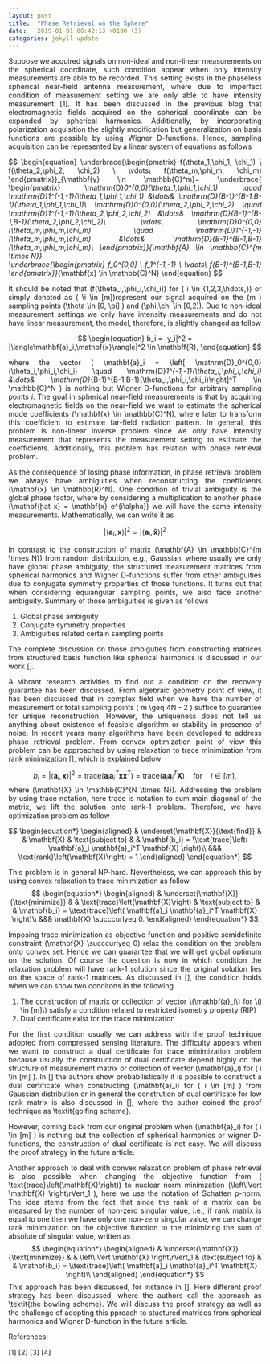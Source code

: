 ```yaml
---
layout: post
title:  "Phase Retrieval on the Sphere"
date:   2019-01-01 08:42:13 +0100 (3)
categories: jekyll update
---
```


<div style="text-align: justify"> Suppose we acquired signals on non-ideal and non-linear measurements on the spherical coordinate, such condition appear when only intensity measurements are able to be recorded. This setting exists in the phaseless spherical near-field antenna measurement, where due to imperfect condition of measurement setting we are only able to have intensity measurement [1]. It has been discussed in the previous blog that electromagnetic fields acquired on the spherical coordinate can be expanded by spherical harmonics. Additionally, by incorporating polarization acquisition the slightly modification but generalization on basis functions are possible by using Wigner D-functions. Hence, sampling acquisition can be represented by a linear system of equations as follows  

$$
\begin{equation}
\underbrace{\begin{pmatrix}
  f(\theta_1,\phi_1, \chi_1) \\
  f(\theta_2,\phi_2, \chi_2) \\
  \vdots\\
  f(\theta_m,\phi_m, \chi_m)
\end{pmatrix}}_{\mathbf{y} \in \mathbb{C}^m}=
\underbrace{ \begin{pmatrix}
  \mathrm{D}_0^{0,0}(\theta_1,\phi_1,\chi_1) \quad \mathrm{D}_1^{-1,-1}(\theta_1,\phi_1,\chi_1) &\dots&  \mathrm{D}_{B-1}^{B-1,B-1}(\theta_1,\phi_1,\chi_1)\\
  \mathrm{D}_0^{0,0}(\theta_2,\phi_2,\chi_2) \quad \mathrm{D}_1^{-1,-1}(\theta_2,\phi_2,\chi_2) &\dots&  \mathrm{D}_{B-1}^{B-1,B-1}(\theta_2,\phi_2,\chi_2)\\
  \vdots\\
  \mathrm{D}_0^{0,0}(\theta_m,\phi_m,\chi_m) \quad \mathrm{D}_1^{-1,-1}(\theta_m,\phi_m,\chi_m) &\dots&  \mathrm{D}_{B-1}^{B-1,B-1}(\theta_m,\phi_m,\chi_m)\\
\end{pmatrix}}_{\mathbf{A} \in \mathbb{C}^{m \times N}}  
\underbrace{\begin{pmatrix}
  f_0^{0,0] \\
  f_1^{-1,-1} \\
  \vdots\\
  f_{B-1}^{B-1,B-1}
\end{pmatrix}}_{\mathbf{x} \in \mathbb{C}^N}
\end{equation} 
$$ 

It should be noted that \(f(\theta_i,\phi_i,\chi_i)\) for \( i \in \{1,2,3,\hdots,\}\) or simply denoted as \( \i \in [m]\)represent our signal acquired on the \(m \) sampling points \(\theta \in \[0, \pi\] \) and \(\phi,\chi \in \[0,2\)\). Due to non-ideal measurement settings we only have intensity measurements and do not have linear measurement, the model, therefore, is slightly changed as follow

$$
\begin{equation}
b_i = |y_i|^2 = |\langle\mathbf{a}_i,\mathbf{x}\rangle|^2 \in \mathbff{R},
\end{equation}
$$

where the vector \( \mathbf{a}_i = \left[ \mathrm{D}_0^{0,0}(\theta_i,\phi_i,\chi_i) \quad \mathrm{D}_1^{-1,-1}(\theta_i,\phi_i,\chi_i) &\dots&  \mathrm{D}_{B-1}^{B-1,B-1}(\theta_i,\phi_i,\chi_i)\right]^T \in \mathbb{C}^N \) is nothing but Wigner D-functions for arbitrary sampling points $i$. The goal in spherical near-field measurements is that by acquiring electromagnetic fields on the near-field we want to estimate the spherical mode coefficients \(\mathbf{x} \in \mathbb{C}^N\), where later to transform this coefficient to estimate far-field radiation pattern. In general, this problem is non-linear inverse problem since we only have intensity measurement that represents the measurement setting to estimate the coefficients. Additionally, this problem has relation with phase retrieval problem. 

As the consequence of losing phase information, in phase retrieval problem we always have ambiguities when reconstructing the coefficients \(\mathbf{x} \in \mathbb{R}^N\). One condition of trivial ambiguity is the global phase factor, where by considering a multiplication to another phase \(\mathbf{ḩat x} = \mathbf{x} e^{i\alpha}\) we will have the same intensity measurements. Mathematically, we can write it as

$$
|\langle\mathbf{a}_i,\mathbf{x}\rangle|^2 = |\langle\mathbf{a}_i,\mathbf{\hat x}\rangle|^2
$$

In contrast to the construction of matrix \(\mathbf{A} \in \mathbb{C}^{m \times N}\) from random distribution, e.g., Gaussian, where usually we only have global phase ambiguity, the structured measurement matrices from spherical harmonics and Wigner D-functions suffer from other ambiguities due to conjugate symmetry properties of those functions. It turns out that when considering equiangular sampling points, we also face another ambiguity. Summary of those ambiguities is given as follows
<ol>
  <li> Global phase ambiguity </li>
  <li> Conjugate symmetry properties </li>
  <li> Ambiguities related certain sampling points </li>
</ol> 
The complete discussion on those ambiguties from constructing matrices from structured basis function like spherical harmonics is discussed in our work [].

A vibrant research activities to find out a condition on the recovery guarantee has been discussed. From algebraic geometry point of view, it has been discussed that in complex field when we have the number of measurement or total sampling points  \( m \geq 4N - 2 \) suffice to guarantee for unique reconstruction. However, the uniqueness does not tell us anything about existence of feasible
algorithm or stability in presence of noise.  In recent years many algorithms have been developed to address phase retrieval problem. From convex optimization point of view this problem can be approached by using relaxation to trace minimization from rank minimization [], which is explained below

$$
b_i =|\langle\mathbf{a}_i,\mathbf{x}\rangle|^2 = \text{trace}\left(\mathbf{a}_i\mathbf{a}_i^T \mathbf{x}\mathbf{x}^T \right) = \text{trace}\left(\mathbf{a}_i\mathbf{a}_i^T \mathbf{X} \right) \quad \text{for} \quad i \in [m],
$$
where \(\mathbf{X} \in \mathbb{C}^{N \times N}\). Addressing the problem by using trace notation, here trace is notation to sum main diagonal of the matrix, we lift the solution onto rank-1 problem. Therefore, we have optimization problem as follow

$$
\begin{equation*}
\begin{aligned}
& \underset{\mathbf{X}}{\text{find}}
& &  \mathbf{X}
& \text{subject to}
& & \mathbf{b_i} = \\text{trace}\left( \mathbf{a}_i \mathbf{a}_i^T \mathbf{X} \right)\\
&&& \text{rank}\left(\mathbf{X}\right) = 1
\end{aligned}
\end{equation*}
$$

This problem is in general NP-hard. Nevertheless, we can approach this by using convex relaxation to trace minimization as follow
$$
\begin{equation*}
\begin{aligned}
& \underset{\mathbf{X}}{\text{minimize}}
& &  \text{trace}\left(\mathbf{X}\right)
& \text{subject to}
& & \mathbf{b_i} = \\text{trace}\left( \mathbf{a}_i \mathbf{a}_i^T \mathbf{X} \right)\\
&&& \mathbf{X} \succcurlyeq 0.
\end{aligned}
\end{equation*}
$$

Imposing trace minimization as objective function and positive semidefinite constraint \(\mathbf{X} \succcurlyeq 0\) relax the condition on the problem onto convex set. Hence we can guarantee that we will get global optimum on the solution. Of course the question is now in which condition the relaxation problem will have rank-1 solution since the original solution lies on the space of rank-1 matrices. As discussed in [], the condition holds when we can show  two conditons in the following
<ol>
  <li> The construction of matrix or collection of vector \(\mathbf{a}_i\) for \(i \in [m]\) satisfy a condition related to restricted isometry property (RIP) </li>
  <li> Dual certificate exist for the trace minimization </li>
</ol>

For the first condition usually we can address with the proof technique adopted from compressed sensing literature. The difficulty appears when we want to construct a dual certificate for trace minimization problem because usually the construction of dual certificate depend highly on the structure of measurement matrix or collection of vector \(\mathbf{a}_i\) for \( i \in [m] \). In [] the authors show  probabilistically it is possible to construct a dual certificate when constructing \(\mathbf{a}_i\) for \( i \in [m] \) from Gaussian distribution or in general the constrution of dual certificate for low rank matrix is also discussed in [], where the author coined the proof technique as \textit{golfing scheme}.

However, coming back from our original problem when \(\mathbf{a}_i\) for \( i \in [m] \) is nothing but the collection of spherical harmonics or wigner D-functions, the construction of dual certificate is not easy. We will discuss the proof strategy in the future article.

Another approach to deal with convex relaxation problem of phase retrieval is also possible when changing the objective function from \( \text{trace}\left(\mathbf{X}\right)\) to nuclear norm minimzation \(\left\lVert \mathbf{X} \right\rVert_1 \), here we use the notation of Schatten p-norm. The idea stems from the fact that since the rank of a matrix can be measured by the number of non-zero singular value, i.e., if rank matrix is equal to one then we have only one non-zero singular value,  we can change rank minimization on the objective function to the  minimizing the sum of absolute of singular value, written as 
$$
\begin{equation*}
\begin{aligned}
& \underset{\mathbf{X}}{\text{minimize}}
& &  \left\lVert \mathbf{X} \right\rVert_1
& \text{subject to}
& & \mathbf{b_i} = \\text{trace}\left( \mathbf{a}_i \mathbf{a}_i^T \mathbf{X} \right)\\
\end{aligned}
\end{equation*}
$$
This approach has been discussed, for instance in []. Here different proof strategy has been discussed, where the authors call the approach as \textit{the bowling scheme}. We will discuss the proof strategy as well as the challenge of adopting this pproach to stuctured matrices from spherical harmonics and Wigner D-function  in the future article.
</div>

References:

[1]
[2]
[3]
[4]